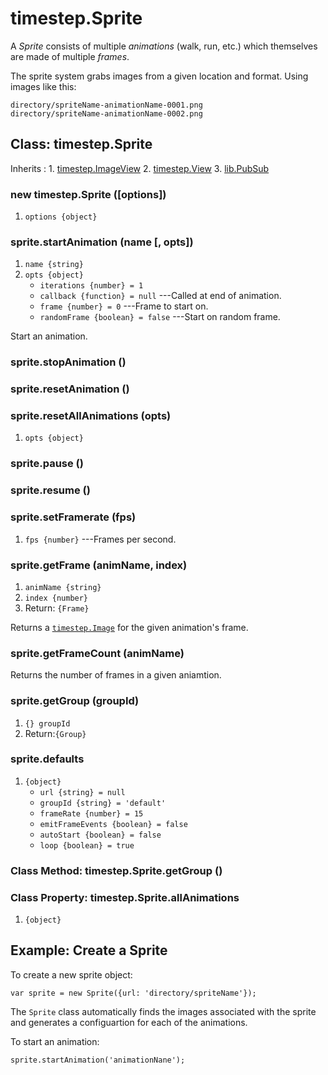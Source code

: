 # timestep.Sprite

A *Sprite* consists of multiple *animations* (walk, run,
etc.) which themselves are made of multiple *frames*.

The sprite system grabs images from a given location and
format. Using images like this:

~~~
directory/spriteName-animationName-0001.png
directory/spriteName-animationName-0002.png
~~~

## Class: timestep.Sprite

Inherits
:    1. [timestep.ImageView](./timestep-imageview.html)
     2. [timestep.View](./timestep-view.html)
     3. [lib.PubSub](./lib-pubsub.html)

### new timestep.Sprite ([options])
1. `options {object}`


### sprite.startAnimation (name [, opts])
1. `name {string}`
2. `opts {object}`
	* `iterations {number} = 1`
	* `callback {function} = null` ---Called at end of animation.
	* `frame {number} = 0` ---Frame to start on.
	* `randomFrame {boolean} = false` ---Start on random frame.

Start an animation.

### sprite.stopAnimation ()

### sprite.resetAnimation ()

### sprite.resetAllAnimations (opts)
1. `opts {object}`

### sprite.pause ()

### sprite.resume ()

### sprite.setFramerate (fps)
1. `fps {number}` ---Frames per second.

### sprite.getFrame (animName, index)
1. `animName {string}`
2. `index {number}`
3. Return: `{Frame}`

Returns a [`timestep.Image`](./timestep-image.html) for the
given animation's frame.

### sprite.getFrameCount (animName)

Returns the number of frames in a given aniamtion.

### sprite.getGroup (groupId)
1. `{} groupId`
2. Return:`{Group}`

### sprite.defaults
1. `{object}`
	* `url {string} = null`
	* `groupId {string} = 'default'`
	* `frameRate {number} = 15`
	* `emitFrameEvents {boolean} = false`
	* `autoStart {boolean} = false`
	* `loop {boolean} = true`

### Class Method: timestep.Sprite.getGroup ()

### Class Property: timestep.Sprite.allAnimations
1. `{object}`


## Example: Create a Sprite

To create a new sprite object:

~~~
var sprite = new Sprite({url: 'directory/spriteName'});
~~~

The `Sprite` class automatically finds the images associated
with the sprite and generates a configuartion for each of
the animations.

To start an animation:

~~~
sprite.startAnimation('animationNane');
~~~
